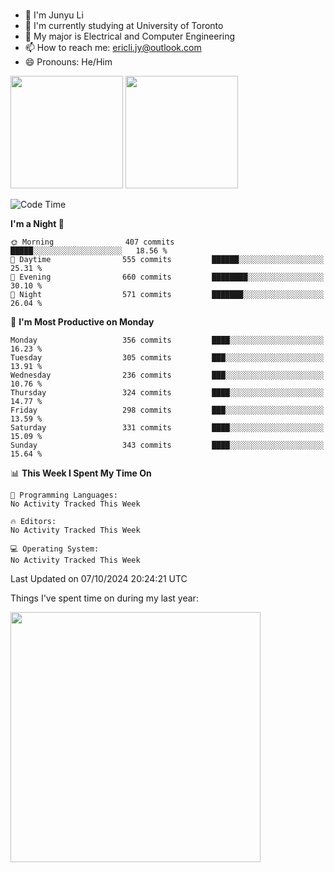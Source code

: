 ### 
- 👨 I'm Junyu Li
- 📖 I'm currently studying at University of Toronto
- 🌱 My major is Electrical and Computer Engineering
- 📫 How to reach me: ericli.jy@outlook.com
- 😄 Pronouns: He/Him

<p align="left">  
  <img height="180em" src="https://github-readme-stats-sigma-five-48.vercel.app/api?username=ericjyli&theme=tokyonight&show_icons=true&count_private=true&include_orgs=true" />
  <img height="180em" src="https://github-readme-stats-sigma-five-48.vercel.app/api/top-langs/?username=ericjyli&theme=tokyonight&count_private=true&include_orgs=true&include_orgs=true&layout=compact" />
</p>

<!--START_SECTION:waka-->
![Code Time](http://img.shields.io/badge/Code%20Time-488%20hrs%2051%20mins-blue)

**I'm a Night 🦉** 

```text
🌞 Morning                407 commits         █████░░░░░░░░░░░░░░░░░░░░   18.56 % 
🌆 Daytime                555 commits         ██████░░░░░░░░░░░░░░░░░░░   25.31 % 
🌃 Evening                660 commits         ████████░░░░░░░░░░░░░░░░░   30.10 % 
🌙 Night                  571 commits         ███████░░░░░░░░░░░░░░░░░░   26.04 % 
```
📅 **I'm Most Productive on Monday** 

```text
Monday                   356 commits         ████░░░░░░░░░░░░░░░░░░░░░   16.23 % 
Tuesday                  305 commits         ███░░░░░░░░░░░░░░░░░░░░░░   13.91 % 
Wednesday                236 commits         ███░░░░░░░░░░░░░░░░░░░░░░   10.76 % 
Thursday                 324 commits         ████░░░░░░░░░░░░░░░░░░░░░   14.77 % 
Friday                   298 commits         ███░░░░░░░░░░░░░░░░░░░░░░   13.59 % 
Saturday                 331 commits         ████░░░░░░░░░░░░░░░░░░░░░   15.09 % 
Sunday                   343 commits         ████░░░░░░░░░░░░░░░░░░░░░   15.64 % 
```


📊 **This Week I Spent My Time On** 

```text
💬 Programming Languages: 
No Activity Tracked This Week

🔥 Editors: 
No Activity Tracked This Week

💻 Operating System: 
No Activity Tracked This Week
```


 Last Updated on 07/10/2024 20:24:21 UTC
<!--END_SECTION:waka-->

<p> Things I've spent time on during my last year: </p>
<img height="400em" src="https://github-readme-stats-git-master-ericjyli.vercel.app/api/wakatime?username=ericjyli&layout=compact&theme=tokyonight" />

<!--
Here are some ideas to get you started:

- 🔭 I’m currently working on ...
- 🌱 I’m currently learning ...
- 👯 I’m looking to collaborate on ...
- 🤔 I’m looking for help with ...
- 💬 Ask me about ...
- 📫 How to reach me: ...
- 😄 Pronouns: ...
- ⚡ Fun fact: ...
-->
